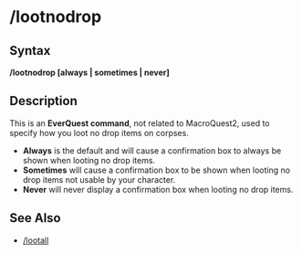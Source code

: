 # /lootnodrop

## Syntax

**/lootnodrop [always \| sometimes \| never]**

## Description

This is an **EverQuest command**, not related to MacroQuest2, used to specify how you loot no drop items on corpses.

* **Always** is the default and will cause a confirmation box to always be shown when looting no drop items.
* **Sometimes** will cause a confirmation box to be shown when looting no drop items not usable by your character.
* **Never** will never display a confirmation box when looting no drop items.

## See Also

* [/lootall](../slash-commands/lootall.md)

